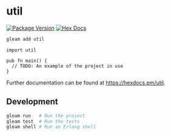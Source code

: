 # util

[![Package Version](https://img.shields.io/hexpm/v/util)](https://hex.pm/packages/util)
[![Hex Docs](https://img.shields.io/badge/hex-docs-ffaff3)](https://hexdocs.pm/util/)

```sh
gleam add util
```
```gleam
import util

pub fn main() {
  // TODO: An example of the project in use
}
```

Further documentation can be found at <https://hexdocs.pm/util>.

## Development

```sh
gleam run   # Run the project
gleam test  # Run the tests
gleam shell # Run an Erlang shell
```
